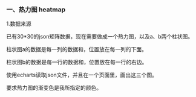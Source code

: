 ### 一、热力图 heatmap

1.数据来源

已有30*30的json矩阵数据，现在需要做成一个热力图，以及a、b两个柱状图。

柱状图a的数据是每一列的数据和，位置放在每一列的下面。

柱状图b的数据是每一行的数据和，位置放在每一行的右边。

使用echarts读取json文件，并且在一个页面里，画出这三个图。

要求热力图的渐变色是我所指定的颜色。

